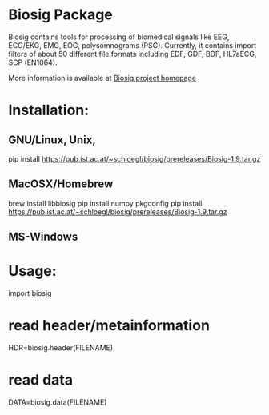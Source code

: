 # Biosig Package

Biosig contains tools for processing of biomedical signals
like  EEG, ECG/EKG, EMG, EOG, polysomnograms (PSG). Currently,
it contains import filters of about 50 different file formats
including EDF, GDF, BDF, HL7aECG, SCP (EN1064).

More information is available at
[Biosig project homepage](https://biosig.sourceforge.io)

# Installation:
## GNU/Linux, Unix,
  pip install https://pub.ist.ac.at/~schloegl/biosig/prereleases/Biosig-1.9.tar.gz

## MacOSX/Homebrew
  brew install libbiosig
  pip install numpy pkgconfig
  pip install https://pub.ist.ac.at/~schloegl/biosig/prereleases/Biosig-1.9.tar.gz

## MS-Windows


# Usage:

   import biosig
   # read header/metainformation
   HDR=biosig.header(FILENAME)
   # read data
   DATA=biosig.data(FILENAME)
